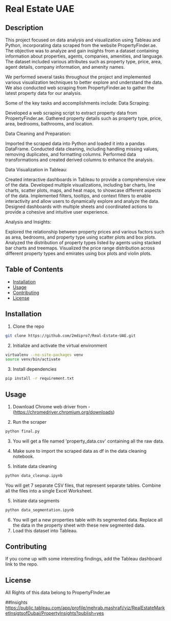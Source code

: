 # Real Estate UAE

## Description

This project focused on data analysis and visualization using Tableau and Python, incorporating data scraped from the website PropertyFinder.ae. The objective was to analyze and gain insights from a dataset containing information about properties, agents, companies, amenities, and language. The dataset included various attributes such as property type, price, area, agent details, company information, and amenity names.

We performed several tasks throughout the project and implemented various visualization techniques to better explore and understand the data. We also conducted web scraping from PropertyFinder.ae to gather the latest property data for our analysis.

Some of the key tasks and accomplishments include:
Data Scraping:

  Developed a web scraping script to extract property data from PropertyFinder.ae.
  Gathered property details such as property type, price, area, bedrooms, bathrooms, and location.

Data Cleaning and Preparation:

  Imported the scraped data into Python and loaded it into a pandas DataFrame.
  Conducted data cleaning, including handling missing values, removing duplicates, and formatting columns.
  Performed data transformations and created derived columns to enhance the analysis.
  
Data Visualization in Tableau:

  Created interactive dashboards in Tableau to provide a comprehensive view of the data.
  Developed multiple visualizations, including bar charts, line charts, scatter plots, maps, and heat maps, to showcase different aspects of the data.
  Implemented filters, tooltips, and context filters to enable interactivity and allow users to dynamically explore and analyze the data.
  Designed dashboards with multiple sheets and coordinated actions to provide a cohesive and intuitive user experience.

Analysis and Insights:

  Explored the relationship between property prices and various factors such as area, bedrooms, and property type using scatter plots and box plots.
  Analyzed the distribution of property types listed by agents using stacked bar charts and treemaps.
  Visualized the price range distribution across different property types and emirates using box plots and violin plots.


## Table of Contents

- [Installation](#installation)
- [Usage](#usage)
- [Contributing](#contributing)
- [License](#license)

## Installation

1. Clone the repo
```bash
git clone https://github.com/2mdipro7/Real-Estate-UAE.git
```
2. Initialize and activate the virtual environment
```bash
virtualenv --no-site-packages venv
source venv/bin/activate
```
3. Install dependencies
```bash
pip install -r requirement.txt
```

## Usage

1. Download Chrome web driver from - (https://chromedriver.chromium.org/downloads)

2. Run the scraper
```bash
python final.py
```
3. You will get a file named 'property_data.csv' containing all the raw data.
4. Make sure to import the scraped data as df in the data cleaning notebook.

5. Initiate data cleaning
```bash
python data_cleanup.ipynb
```
You will get 7 separate CSV files, that represent separate tables.
Combine all the files into a single Excel Worksheet.

5. Initiate data segments
```bash
python data_segmentation.ipynb
```
6. You will get a new properties table with its segmented data. Replace all the data in the property sheet with these new segmented data.
7. Load this dataset into Tableau.

## Contributing

If you come up with some interesting findings, add the Tableau dashboard link to the repo.

## License

All Rights of this data belong to PropertyFInder.ae

##Insights
https://public.tableau.com/app/profile/mehrab.mashrafi/viz/RealEstateMarketInsigtsofDubai/PropertyInsights?publish=yes

